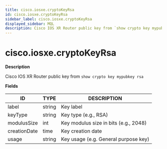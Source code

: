 ```yaml
---
title: cisco.iosxe.cryptoKeyRsa
id: cisco.iosxe.cryptoKeyRsa
sidebar_label: cisco.iosxe.cryptoKeyRsa
displayed_sidebar: MQL
description: Cisco IOS XR Router public key from `show crypto key mypubkey rsa`
---
```


# cisco.iosxe.cryptoKeyRsa

**Description**

Cisco IOS XR Router public key from `show crypto key mypubkey rsa`

**Fields**

| ID           | TYPE   | DESCRIPTION                           |
| ------------ | ------ | ------------------------------------- |
| label        | string | Key label                             |
| keyType      | string | Key type (e.g., RSA)                  |
| modulusSize  | int    | Key modulus size in bits (e.g., 2048) |
| creationDate | time   | Key creation date                     |
| usage        | string | Key usage (e.g. General purpose key)  |
